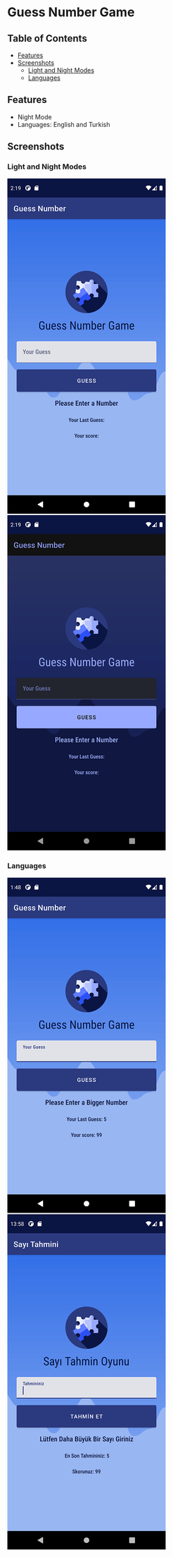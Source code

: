 # Guess Number Game

## Table of Contents
- [Features](#features)
- [Screenshots](#screenshots)
  - [Light and Night Modes](#light-and-night-modes)
  - [Languages](#languages)


## Features

- Night Mode
- Languages: English and Turkish

## Screenshots

### Light and Night Modes
![Themes](screenshots/screen_light.png) ![Themes](screenshots/screen_night.png)

### Languages
![Languages](screenshots/screen_en.png) ![Languages](screenshots/screen_tr.png)
